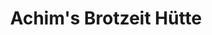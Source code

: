 ---
title: "Achim's Brotzeit Hütte"
url: /bernau-am-chiemsee/achims-brotzeit-huette/
shop: Kiosk
---